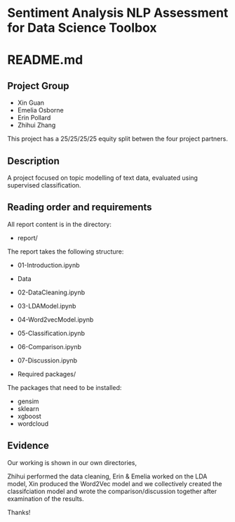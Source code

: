 # Sentiment Analysis NLP Assessment for Data Science Toolbox

# README.md

## Project Group

* Xin Guan
* Emelia Osborne
* Erin Pollard
* Zhihui Zhang

This project has a 25/25/25/25 equity split betwen the four project partners.

## Description
A project focused on topic modelling of text data, evaluated using supervised classification.

## Reading order and requirements

All report content is in the directory:

* report/

The report takes the following structure:

* 01-Introduction.ipynb
* Data
* 02-DataCleaning.ipynb
* 03-LDAModel.ipynb
* 04-Word2vecModel.ipynb
* 05-Classification.ipynb
* 06-Comparison.ipynb
* 07-Discussion.ipynb

* Required packages/

The packages that need to be installed:

* gensim
* sklearn
* xgboost
* wordcloud

## Evidence

Our working is shown in our own directories,

Zhihui performed the data cleaning, Erin & Emelia worked on the LDA model, Xin produced the Word2Vec model and we collectively created the classifciation model and wrote the comparison/discussion together after examination of the results.


Thanks!
